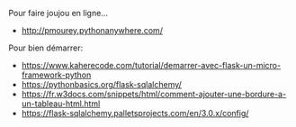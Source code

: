 Pour faire joujou en ligne...
- http://pmourey.pythonanywhere.com/

Pour bien démarrer:
- https://www.kaherecode.com/tutorial/demarrer-avec-flask-un-micro-framework-python
- https://pythonbasics.org/flask-sqlalchemy/
- https://fr.w3docs.com/snippets/html/comment-ajouter-une-bordure-a-un-tableau-html.html
- https://flask-sqlalchemy.palletsprojects.com/en/3.0.x/config/
